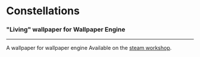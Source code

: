 # Constellations
### "Living" wallpaper for Wallpaper Engine
---
A wallpaper for wallpaper engine
Available on the [steam workshop](https://steamcommunity.com/sharedfiles/filedetails/?id=1854300589&searchtext=Constellations).

